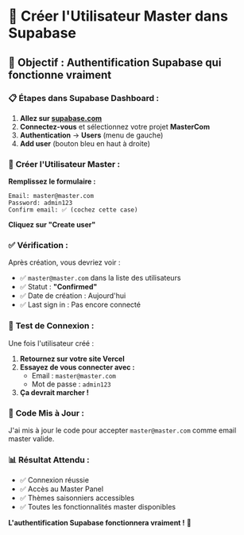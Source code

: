 # 🔐 Créer l'Utilisateur Master dans Supabase

## 🎯 Objectif : Authentification Supabase qui fonctionne vraiment

### 📋 **Étapes dans Supabase Dashboard :**

1. **Allez sur [supabase.com](https://supabase.com)**
2. **Connectez-vous** et sélectionnez votre projet **MasterCom**
3. **Authentication** → **Users** (menu de gauche)
4. **Add user** (bouton bleu en haut à droite)

### 🔧 **Créer l'Utilisateur Master :**

**Remplissez le formulaire :**
```
Email: master@master.com
Password: admin123
Confirm email: ✅ (cochez cette case)
```

**Cliquez sur "Create user"**

### ✅ **Vérification :**

Après création, vous devriez voir :
- ✅ `master@master.com` dans la liste des utilisateurs
- ✅ Statut : **"Confirmed"**
- ✅ Date de création : Aujourd'hui
- ✅ Last sign in : Pas encore connecté

### 🎯 **Test de Connexion :**

Une fois l'utilisateur créé :
1. **Retournez sur votre site Vercel**
2. **Essayez de vous connecter avec :**
   - Email : `master@master.com`
   - Mot de passe : `admin123`
3. **Ça devrait marcher !**

### 🔧 **Code Mis à Jour :**

J'ai mis à jour le code pour accepter `master@master.com` comme email master valide.

### 📊 **Résultat Attendu :**

- ✅ Connexion réussie
- ✅ Accès au Master Panel
- ✅ Thèmes saisonniers accessibles
- ✅ Toutes les fonctionnalités master disponibles

**L'authentification Supabase fonctionnera vraiment !** 🚀
